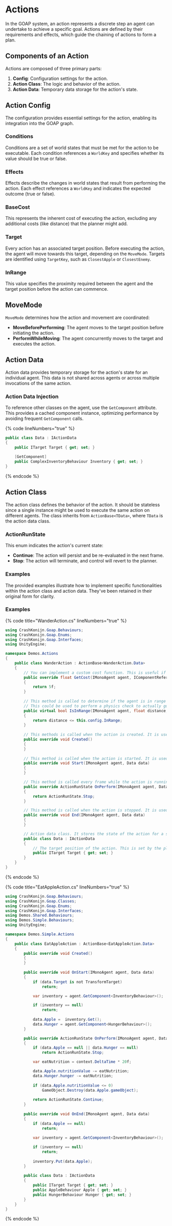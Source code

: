 ﻿# Actions

In the GOAP system, an action represents a discrete step an agent can undertake to achieve a specific goal. Actions are defined by their requirements and effects, which guide the chaining of actions to form a plan.

## Components of an Action

Actions are composed of three primary parts:

1. **Config**: Configuration settings for the action.
2. **Action Class**: The logic and behavior of the action.
3. **Action Data**: Temporary data storage for the action's state.

## Action Config

The configuration provides essential settings for the action, enabling its integration into the GOAP graph.

### Conditions

Conditions are a set of world states that must be met for the action to be executable. Each condition references a `WorldKey` and specifies whether its value should be true or false.

### Effects

Effects describe the changes in world states that result from performing the action. Each effect references a `WorldKey` and indicates the expected outcome (true or false).

### BaseCost

This represents the inherent cost of executing the action, excluding any additional costs (like distance) that the planner might add.

### Target

Every action has an associated target position. Before executing the action, the agent will move towards this target, depending on the `MoveMode`. Targets are identified using `TargetKey`, such as `ClosestApple` or `ClosestEnemy`.

### InRange

This value specifies the proximity required between the agent and the target position before the action can commence.

## MoveMode

`MoveMode` determines how the action and movement are coordinated:

- **MoveBeforePerforming**: The agent moves to the target position before initiating the action.
- **PerformWhileMoving**: The agent concurrently moves to the target and executes the action.

## Action Data

Action data provides temporary storage for the action's state for an individual agent. This data is not shared across agents or across multiple invocations of the same action.

### Action Data Injection

To reference other classes on the agent, use the `GetComponent` attribute. This provides a cached component instance, optimizing performance by avoiding frequent `GetComponent` calls.

{% code lineNumbers="true" %}
```csharp
public class Data : IActionData
{
    public ITarget Target { get; set; }
    
    [GetComponent]
    public ComplexInventoryBehaviour Inventory { get; set; }
}
```
{% endcode %}

## Action Class

The action class defines the behavior of the action. It should be stateless since a single instance might be used to execute the same action on different agents. The class inherits from `ActionBase<TData>`, where `TData` is the action data class.

### ActionRunState

This enum indicates the action's current state:

- **Continue**: The action will persist and be re-evaluated in the next frame.
- **Stop**: The action will terminate, and control will revert to the planner.

### Examples

The provided examples illustrate how to implement specific functionalities within the action class and action data. They've been retained in their original form for clarity.

### Examples
{% code title="WanderAction.cs" lineNumbers="true" %}
```csharp
using CrashKonijn.Goap.Behaviours;
using CrashKonijn.Goap.Enums;
using CrashKonijn.Goap.Interfaces;
using UnityEngine;

namespace Demos.Actions
{
    public class WanderAction : ActionBase<WanderAction.Data>
    {
        // You can implement a custom cost function. This is useful if you want to add dynamic costs to the action.
        public override float GetCost(IMonoAgent agent, IComponentReference references)
        {
            return 5f;
        }
        
        // This method is called to determine if the agent is in range for the action. It is called every frame while the action is running.
        // This could be used to perform a physics check to actually guarantee line of sight for example.
        public virtual bool IsInRange(IMonoAgent agent, float distance, IActionData data, IComponentReference references)
        {
            return distance <= this.config.InRange;
        }
    
        // This methods is called when the action is created. It is used to initialize the action.
        public override void Created()
        {
        }
    
        // This method is called when the action is started. It is used to initialize the action.
        public override void Start(IMonoAgent agent, Data data)
        {
        }

        // This method is called every frame while the action is running. It is used to perform the action.
        public override ActionRunState OnPerform(IMonoAgent agent, Data data, ActionContext context)
        {
            return ActionRunState.Stop;
        }

        // This method is called when the action is stopped. It is used to clean up the action.
        public override void End(IMonoAgent agent, Data data)
        {
        }

        // Action data class. It stores the state of the action for a single agent. This data is not persistent between agents or between multiple runs of the same action.
        public class Data : IActionData
        {
            // The target position of the action. This is set by the planner.
            public ITarget Target { get; set; }
        }
    }
}
```
{% endcode %}

{% code title="EatAppleAction.cs" lineNumbers="true" %}
```csharp
using CrashKonijn.Goap.Behaviours;
using CrashKonijn.Goap.Classes;
using CrashKonijn.Goap.Enums;
using CrashKonijn.Goap.Interfaces;
using Demos.Shared.Behaviours;
using Demos.Simple.Behaviours;
using UnityEngine;

namespace Demos.Simple.Actions
{
    public class EatAppleAction : ActionBase<EatAppleAction.Data>
    {
        public override void Created()
        {
        }
    
        public override void OnStart(IMonoAgent agent, Data data)
        {
            if (data.Target is not TransformTarget)
                return;

            var inventory = agent.GetComponent<InventoryBehaviour>();

            if (inventory == null)
                return;
            
            data.Apple =  inventory.Get();
            data.Hunger = agent.GetComponent<HungerBehaviour>();
        }

        public override ActionRunState OnPerform(IMonoAgent agent, Data data, ActionContext context)
        {
            if (data.Apple == null || data.Hunger == null)
                return ActionRunState.Stop;

            var eatNutrition = context.DeltaTime * 20f;

            data.Apple.nutritionValue -= eatNutrition;
            data.Hunger.hunger -= eatNutrition;
            
            if (data.Apple.nutritionValue <= 0)
                GameObject.Destroy(data.Apple.gameObject);
            
            return ActionRunState.Continue;
        }
        
        public override void OnEnd(IMonoAgent agent, Data data)
        {
            if (data.Apple == null)
                return;
            
            var inventory = agent.GetComponent<InventoryBehaviour>();

            if (inventory == null)
                return;
            
            inventory.Put(data.Apple);
        }
        
        public class Data : IActionData
        {
            public ITarget Target { get; set; }
            public AppleBehaviour Apple { get; set; }
            public HungerBehaviour Hunger { get; set; }
        }
    }
}
```
{% endcode %}
